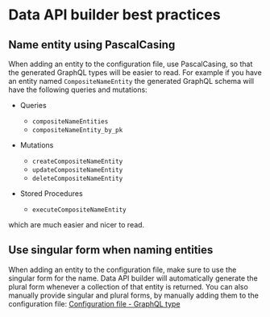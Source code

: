 # Data API builder best practices

## Name entity using PascalCasing

When adding an entity to the configuration file, use PascalCasing, so that the generated GraphQL types will be easier to read. For example if you have an entity named `CompositeNameEntity` the generated GraphQL schema will have the following queries and mutations:

- Queries
  - `compositeNameEntities`
  - `compositeNameEntity_by_pk`
- Mutations
  - `createCompositeNameEntity`
  - `updateCompositeNameEntity`
  - `deleteCompositeNameEntity`

- Stored Procedures
  - `executeCompositeNameEntity`

which are much easier and nicer to read.

## Use singular form when naming entities

When adding an entity to the configuration file, make sure to use the singular form for the name. Data API builder will automatically generate the plural form whenever a collection of that entity is returned. You can also manually provide singular and plural forms, by manually adding them to the configuration file: [Configuration file - GraphQL type](./configuration-file.md#graphql-type)
